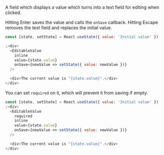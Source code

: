 A field which displays a value which turns into a text field for editing when clicked.

Hitting Enter saves the value and calls the `onSave` callback. Hitting Escape removes the text field and replaces the initial value.

```js
const [state, setState] = React.useState({ value: 'Initial value' })

;<div>
  <EditableValue
    inline
    value={state.value}
    onSave={newValue => setState({ value: newValue })}
  />

  <div>The current value is "{state.value}".</div>
</div>
```

You can set `required` on it, which will prevent it from saving if empty.

```js
const [state, setState] = React.useState({ value: 'Initial value' })
;<div>
  <EditableValue
    required
    inline
    value={state.value}
    onSave={newValue => setState({ value: newValue })}
  />

  <div>The current value is "{state.value}".</div>
</div>
```
